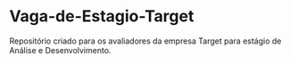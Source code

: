 # Vaga-de-Estagio-Target
Repositório criado para os avaliadores da empresa Target para estágio de Análise e Desenvolvimento.
